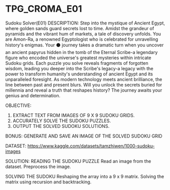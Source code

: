 # TPG_CROMA_E01
Sudoku Solver(E01)
DESCRIPTION:
Step into the mystique of Ancient Egypt, where golden sands guard secrets lost to time. Amidst the grandeur of pyramids and the vibrant hum of markets, a tale of discovery unfolds.
You are Amon-Ra, a renowned Egyptologist who is celebrated for unravelling history's enigmas. Your ⚫ journey takes a dramatic turn when you uncover an ancient papyrus hidden in the tomb of the Eternal Scribe-a legendary figure who encoded the universe's greatest mysteries within intricate Sudoku grids.
Each puzzle you solve reveals fragments of forgotten wisdom, leading you deeper into the Scribe's legacy-a legacy with the power to transform humanity's understanding of ancient Egypt and its unparalleled foresight.
As modern technology meets ancient brilliance, the line between past and present blurs. Will you unlock the secrets buried for millennia and reveal a truth that reshapes history? The journey awaits your genius and determination.



OBJECTIVE:
1. EXTRACT TEXT FROM IMAGES OF 9 X 9 SUDOKU GRIDS.
2. ACCURATELY SOLVE THE SUDOKU PUZZLES.
3. OUTPUT THE SOLVED SUDOKU SOLUTIONS.


BONUS:
GENERATE AND SAVE AN IMAGE OF THE SOLVED SUDOKU GRID


DATASET:
https://www.kaggle.com/datasets/tamzhiwen/1000-sudoku-images


SOLUTION:
READING THE SUDOKU PUZZLE 
Read an image from the dataset.
Preprocess the image.

SOLVING THE SUDOKU
Reshaping the array into a 9 x 9 matrix.
Solving the matrix using recursion and backtracking.

